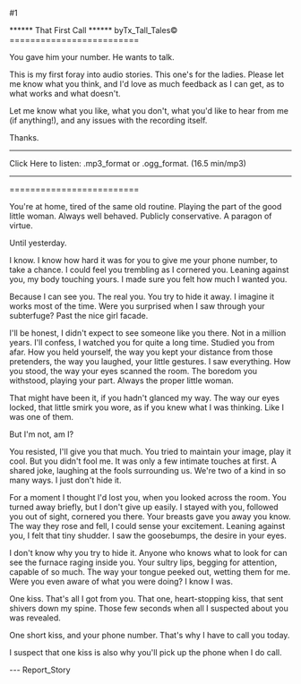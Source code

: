 #1 

 

 ****** That First Call ****** byTx_Tall_Tales© ========================= 

 You gave him your number. He wants to talk. 

 This is my first foray into audio stories. This one's for the ladies. Please let me know what you think, and I'd love as much feedback as I can get, as to what works and what doesn't. 

 Let me know what you like, what you don't, what you'd like to hear from me (if anything!), and any issues with the recording itself. 

 Thanks. 

 * * * * * 

 Click Here to listen: .mp3_format or .ogg_format. (16.5 min/mp3) 

 * * * * * 

 ========================= 

 You're at home, tired of the same old routine. Playing the part of the good little woman. Always well behaved. Publicly conservative. A paragon of virtue. 

 Until yesterday. 

 I know. I know how hard it was for you to give me your phone number, to take a chance. I could feel you trembling as I cornered you. Leaning against you, my body touching yours. I made sure you felt how much I wanted you. 

 Because I can see you. The real you. You try to hide it away. I imagine it works most of the time. Were you surprised when I saw through your subterfuge? Past the nice girl facade. 

 I'll be honest, I didn't expect to see someone like you there. Not in a million years. I'll confess, I watched you for quite a long time. Studied you from afar. How you held yourself, the way you kept your distance from those pretenders, the way you laughed, your little gestures. I saw everything. How you stood, the way your eyes scanned the room. The boredom you withstood, playing your part. Always the proper little woman. 

 That might have been it, if you hadn't glanced my way. The way our eyes locked, that little smirk you wore, as if you knew what I was thinking. Like I was one of them. 

 But I'm not, am I? 

 You resisted, I'll give you that much. You tried to maintain your image, play it cool. But you didn't fool me. It was only a few intimate touches at first. A shared joke, laughing at the fools surrounding us. We're two of a kind in so many ways. I just don't hide it. 

 For a moment I thought I'd lost you, when you looked across the room. You turned away briefly, but I don't give up easily. I stayed with you, followed you out of sight, cornered you there. Your breasts gave you away you know. The way they rose and fell, I could sense your excitement. Leaning against you, I felt that tiny shudder. I saw the goosebumps, the desire in your eyes. 

 I don't know why you try to hide it. Anyone who knows what to look for can see the furnace raging inside you. Your sultry lips, begging for attention, capable of so much. The way your tongue peeked out, wetting them for me. Were you even aware of what you were doing? I know I was. 

 One kiss. That's all I got from you. That one, heart-stopping kiss, that sent shivers down my spine. Those few seconds when all I suspected about you was revealed. 

 One short kiss, and your phone number. That's why I have to call you today. 

 I suspect that one kiss is also why you'll pick up the phone when I do call. 

 --- Report_Story 
